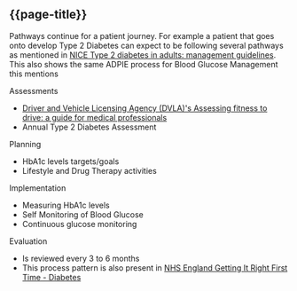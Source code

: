 ## {{page-title}}

Pathways continue for a patient journey. For example a patient that goes onto develop Type 2 Diabetes can expect to be following several pathways as mentioned in [NICE Type 2 diabetes in adults: management guidelines](https://www.nice.org.uk/guidance/ng28/chapter/Recommendations#blood-glucose-management). This also shows the same ADPIE process for Blood Glucose Management this mentions

Assessments

- [Driver and Vehicle Licensing Agency (DVLA)'s Assessing fitness to drive: a guide for medical professionals](http://www.gov.uk/government/publications/at-a-glance)
- Annual Type 2 Diabetes Assessment 

Planning 

- HbA1c levels targets/goals
- Lifestyle and Drug Therapy activities

Implementation

- Measuring HbA1c levels
- Self Monitoring of Blood Glucose
- Continuous glucose monitoring

Evaluation

- Is reviewed every 3 to 6 months
- This process pattern is also present in [NHS England Getting It Right First Time - Diabetes](https://gettingitrightfirsttime.co.uk/medical_specialties/diabetes-workstream/)
